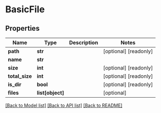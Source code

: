 # BasicFile

## Properties

Name | Type | Description | Notes
------------ | ------------- | ------------- | -------------
**path** | **str** |  | [optional] [readonly] 
**name** | **str** |  | 
**size** | **int** |  | [optional] [readonly] 
**total_size** | **int** |  | [optional] [readonly] 
**is_dir** | **bool** |  | [optional] [readonly] 
**files** | **list[object]** |  | [optional] 

[[Back to Model list]](../#documentation-for-models) [[Back to API list]](../#documentation-for-api-endpoints) [[Back to README]](../)


